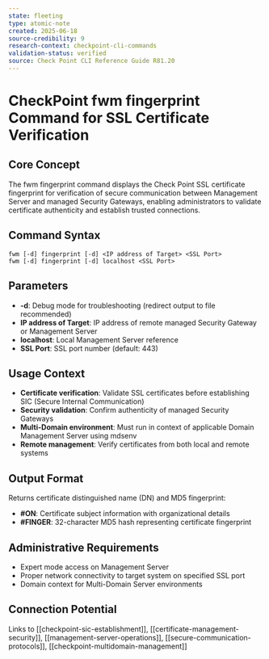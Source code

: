 ```yaml
---
state: fleeting
type: atomic-note
created: 2025-06-18
source-credibility: 9
research-context: checkpoint-cli-commands
validation-status: verified
source: Check Point CLI Reference Guide R81.20
---
```


# CheckPoint fwm fingerprint Command for SSL Certificate Verification

## Core Concept
The fwm fingerprint command displays the Check Point SSL certificate fingerprint for verification of secure communication between Management Server and managed Security Gateways, enabling administrators to validate certificate authenticity and establish trusted connections.

## Command Syntax
```
fwm [-d] fingerprint [-d] <IP address of Target> <SSL Port>
fwm [-d] fingerprint [-d] localhost <SSL Port>
```

## Parameters
- **-d**: Debug mode for troubleshooting (redirect output to file recommended)
- **IP address of Target**: IP address of remote managed Security Gateway or Management Server
- **localhost**: Local Management Server reference
- **SSL Port**: SSL port number (default: 443)

## Usage Context
- **Certificate verification**: Validate SSL certificates before establishing SIC (Secure Internal Communication)
- **Security validation**: Confirm authenticity of managed Security Gateways
- **Multi-Domain environment**: Must run in context of applicable Domain Management Server using mdsenv
- **Remote management**: Verify certificates from both local and remote systems

## Output Format
Returns certificate distinguished name (DN) and MD5 fingerprint:
- **#ON**: Certificate subject information with organizational details
- **#FINGER**: 32-character MD5 hash representing certificate fingerprint

## Administrative Requirements
- Expert mode access on Management Server
- Proper network connectivity to target system on specified SSL port
- Domain context for Multi-Domain Server environments

## Connection Potential
Links to [[checkpoint-sic-establishment]], [[certificate-management-security]], [[management-server-operations]], [[secure-communication-protocols]], [[checkpoint-multidomain-management]]